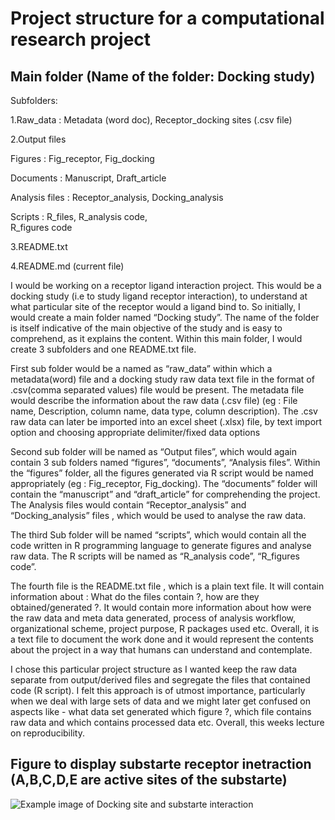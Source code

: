 #  Project structure for a computational research project
## **Main folder (Name of the folder: Docking study)**

Subfolders:

1.Raw_data :
  Metadata (word doc),
  Receptor_docking sites (.csv file)

2.Output files
  
  Figures :
    Fig_receptor,
    Fig_docking
    
  Documents :
    Manuscript,
    Draft_article
    
  Analysis files :
    Receptor_analysis,
    Docking_analysis
    
  Scripts :
     R_files,
     R_analysis code,	
     R_figures code

3.README.txt

4.README.md (current file)

I would be working on a receptor ligand interaction project. 
This would be a docking study (i.e to study ligand receptor interaction), to understand at what particular site of the receptor would a ligand bind to. 
So initially, I would create a main folder named “Docking study”. 
The name of the folder is itself indicative of the main objective of the study and is easy to comprehend, as it explains the content. 
Within this main folder, I would create 3 subfolders and one README.txt file.

First sub folder would be a named as “raw_data” within which a metadata(word) file and a docking study raw data text file in the format of .csv(comma separated values) file would be present. 
The metadata file would describe the information about the raw data (.csv file) (eg : File name, Description, column name, data type, column description). 
The .csv raw data can later be imported into an excel sheet (.xlsx) file, by text import option and choosing appropriate delimiter/fixed data options

Second sub folder will be named as “Output files”, which would again contain 3 sub folders named “figures”, “documents”, “Analysis files”. 
Within the “figures” folder, all the figures generated via R script would be named appropriately (eg : Fig_receptor, Fig_docking). 
The “documents” folder will contain the “manuscript” and “draft_article” for comprehending the project. 
The Analysis files would contain “Receptor_analysis” and “Docking_analysis” files , which would be used to analyse the raw data.

The third Sub folder will be named “scripts”, which would contain all the code written in R programming language to generate figures and analyse raw data. 
The R scripts will be named as “R_analysis code”, “R_figures code”.

The fourth file is the README.txt file , which is a plain text file. 
It will contain information about : What do the files contain ?, how are they obtained/generated ?. 
It would contain more information about how were the raw data and meta data generated, process of analysis workflow, organizational scheme, project purpose, R packages used etc. 
Overall, it is a text file to document the work done and it would represent the contents about the project in a way that humans can understand and contemplate.

I chose this particular project structure as I wanted keep the raw data separate from output/derived files and segregate the files that contained code (R script). 
I felt this approach is of utmost importance, particularly when we deal with large sets of data and we might later get confused on aspects like - what data set generated which figure ?, which file contains raw data and which contains processed data etc. Overall, this weeks lecture on reproducibility.

## Figure to display substarte receptor inetraction (A,B,C,D,E are active sites of the substarte)
![Example image of Docking site and substarte interaction](https://ccsb.scripps.edu/wp-content/uploads/2019/03/nihms350924f9.jpg)
